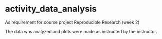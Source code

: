 # activity_data_analysis
As requirement for course project Reproducible Research (week 2)

The data was analyzed and plots were made as instructed by the instructor.


